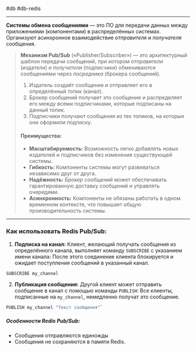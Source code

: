 #db #db-redis
 
---
**Системы обмена сообщениями** — это ПО для передачи данных между приложениями (компонентами) в распределённых системах. 
Организуют асинхронное взаимодействие *отправителя* и *получателя* сообщения. 

> **Механизм Pub/Sub** («Publisher/Subscriber») — это архитектурный шаблон передачи сообщений, при котором *отправители* (издатели) и *получатели* (подписчики) обмениваются сообщениями через *посредника* (брокера сообщений). 
> 1. Издатель создаёт сообщение и отправляет его в определённый топик (канал).
> 2. Брокер сообщений получает это сообщение и распределяет его между всеми подписчиками, которые подписаны на данный топик.
> 3. Подписчики получают сообщения из тех топиков, на которые они оформили подписку.
> 
> #### Преимущества:
> - **Масштабируемость:** Возможность легко добавлять новых издателей и подписчиков без изменения существующей системы.
> - **Гибкость:** Компоненты системы могут развиваться независимо друг от друга.
> - **Надёжность:** *Брокер сообщений* может обеспечивать гарантированную доставку сообщений и управлять очередями.
> - **Асинхронность:** Компоненты не обязаны работать в одном временном контексте, что повышает общую производительность системы.

---

### **Как использовать Redis Pub/Sub:**

1. **Подписка на канал:** Клиент, желающий получать сообщения из определённого канала, выполняет команду `SUBSCRIBE` с указанием имени канала:
	После этого соединение клиента блокируется и ожидает поступления сообщений в указанный канал.
```bash
SUBSCRIBE my_channel
```
    
2. **Публикация сообщения:** Другой клиент может отправить сообщение в канал с помощью команды `PUBLISH`:
    Все клиенты, подписанные на `my_channel`, немедленно получат это сообщение.
```bash
PUBLISH my_channel "Текст сообщения"`
```

##### Особенности Redis Pub/Sub:
- Сообщения отправляются единожды
- Сообщения не сохраняются в памяти Redis.